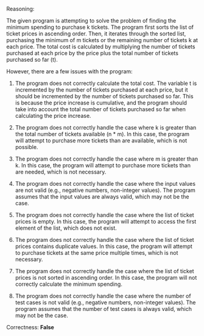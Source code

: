 Reasoning:

The given program is attempting to solve the problem of finding the minimum spending to purchase k tickets. The program first sorts the list of ticket prices in ascending order. Then, it iterates through the sorted list, purchasing the minimum of m tickets or the remaining number of tickets k at each price. The total cost is calculated by multiplying the number of tickets purchased at each price by the price plus the total number of tickets purchased so far (t).

However, there are a few issues with the program:

1. The program does not correctly calculate the total cost. The variable t is incremented by the number of tickets purchased at each price, but it should be incremented by the number of tickets purchased so far. This is because the price increase is cumulative, and the program should take into account the total number of tickets purchased so far when calculating the price increase.

2. The program does not correctly handle the case where k is greater than the total number of tickets available (n * m). In this case, the program will attempt to purchase more tickets than are available, which is not possible.

3. The program does not correctly handle the case where m is greater than k. In this case, the program will attempt to purchase more tickets than are needed, which is not necessary.

4. The program does not correctly handle the case where the input values are not valid (e.g., negative numbers, non-integer values). The program assumes that the input values are always valid, which may not be the case.

5. The program does not correctly handle the case where the list of ticket prices is empty. In this case, the program will attempt to access the first element of the list, which does not exist.

6. The program does not correctly handle the case where the list of ticket prices contains duplicate values. In this case, the program will attempt to purchase tickets at the same price multiple times, which is not necessary.

7. The program does not correctly handle the case where the list of ticket prices is not sorted in ascending order. In this case, the program will not correctly calculate the minimum spending.

8. The program does not correctly handle the case where the number of test cases is not valid (e.g., negative numbers, non-integer values). The program assumes that the number of test cases is always valid, which may not be the case.

Correctness: **False**